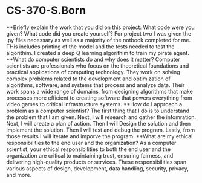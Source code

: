 # CS-370-S.Born
**Briefly explain the work that you did on this project: What code were you given? What code did you create yourself?
  For project two I was given the .py files necessary as well as a majority of the notbook completed for me. THis includes printing of the model and the tests needed to test the algorithim. I created a deep Q learning algorithim to train my pirate agent. 
**What do computer scientists do and why does it matter?
Computer scientists are professionals who focus on the theoretical foundations and practical applications of computing technology. They work on solving complex problems related to the development and optimization of algorithms, software, and systems that process and analyze data. Their work spans a wide range of domains, from designing algorithms that make processes more efficient to creating software that powers everything from video games to critical infrastructure systems.
**How do I approach a problem as a computer scientist?
The first thing that I do is to understand the problem that I am given. Next, I will research and gather the infomration. Next, I will create a plan of action. Then I will Design the solution and then implement the solution. Then I will test and debug the program. Lastly, from those results I will iterate and imporve the program. 
**What are my ethical responsibilities to the end user and the organization?
As a computer scientist, your ethical responsibilities to both the end user and the organization are critical to maintaining trust, ensuring fairness, and delivering high-quality products or services. These responsibilities span various aspects of design, development, data handling, security, privacy, and more.
